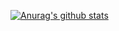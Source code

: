 [![Anurag's github stats](https://github-readme-stats.vercel.app/api?username=MRyan)](https://github.com/anuraghazra/github-readme-stats)
